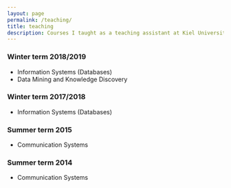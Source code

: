 ```yaml
---
layout: page
permalink: /teaching/
title: teaching
description: Courses I taught as a teaching assistant at Kiel University
---
```


### Winter term 2018/2019

- Information Systems (Databases)
- Data Mining and Knowledge Discovery

### Winter term 2017/2018

- Information Systems (Databases)

### Summer term 2015

- Communication Systems

### Summer term 2014

- Communication Systems

